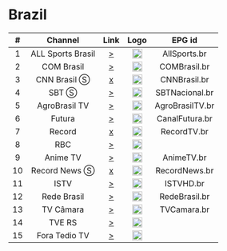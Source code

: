 <h1>Brazil</h1>

| #   | Channel        | Link  | Logo | EPG id |
|:---:|:--------------:|:-----:|:----:|:------:|
| 1   | ALL Sports Brasil | [>](https://5cf4a2c2512a2.streamlock.net/dgrau/dgrau/chunklist.m3u8) | <img height="20" src="https://i.imgur.com/wULpnYR.png"/> | AllSports.br |
| 2   | COM Brasil | [>](https://596639ebdd89b.streamlock.net/8032/8032/index.m3u8) | <img height="20" src="https://i.imgur.com/c8ztQnF.png"/> | COMBrasil.br |
| 3   | CNN Brasil Ⓢ   | [x](https://streaming.cnnbrasil.com.br/cnndigital_main.m3u8) | <img height="20" src="https://i.imgur.com/FYdDmO1.png"/> | CNNBrasil.br |
| 4   | SBT Ⓢ    | [>](http://wz4.dnip.com.br/bemtv/bemtv.sdp/playlist.m3u8) | <img height="20" src="https://logodownload.org/wp-content/uploads/2013/12/sbt-logo.png"/> | SBTNacional.br |
| 5   | AgroBrasil TV | [>](http://45.162.230.234:1935/agrobrasiltv/agrobrasiltv/playlist.m3u8) | <img height="20" src="https://upload.wikimedia.org/wikipedia/pt/6/60/Logo_AgroBrasilTV.jpg"/> | AgroBrasilTV.br |
| 6   | Futura | [>](https://tv.unisc.br/hls/test.m3u8) | <img height="20" src="https://upload.wikimedia.org/wikipedia/pt/d/d9/Logo-futura-horizontal.png"/> | CanalFutura.br |
| 7   | Record | [x](https://playplusmao-lh.akamaihd.net/i/pp_mao@409195/master.m3u8) | <img height="20" src="https://i.imgur.com/TD6ZJoa.png"/> | RecordTV.br |
| 8   | RBC | [>](http://rbc.directradios.com:1935/rbc/rbc/live.m3u8) | <img height="20" src="https://portal.rbc1.com.br/public/portal/img/layout/logorbc.png"/> |
| 9   | Anime TV | [>](https://stmv1.srvif.com/animetv/animetv/playlist.m3u8) | <img height="20" src="https://i.imgur.com/fuuv2uP.jpg"/> | AnimeTV.br |
| 10  | Record News Ⓢ | [x](https://playplusnews-lh.akamaihd.net/i/pp_nws@377849/master.m3u8) | <img height="20" src="https://upload.wikimedia.org/wikipedia/pt/c/c7/Logotipo_da_Record_News_%282016%29.png"/> | RecordNews.br |
| 11  | ISTV | [>](https://stmv1.srvstm.com/sistema7933/sistema7933/chunklist.m3u8) | <img height="20" src="https://upload.wikimedia.org/wikipedia/pt/b/b5/Logotipo_da_ISTV.png"/> | ISTVHD.br |
| 12  | Rede Brasil | [>](https://5cf4a2c2512a2.streamlock.net/rbtv/rbtv/playlist.m3u8) | <img height="20" src="https://upload.wikimedia.org/wikipedia/commons/d/d1/Marca_rede_brasil_rgb-color.png"/> | RedeBrasil.br |
| 13  | TV Câmara | [>](https://stream3.camara.gov.br/tv1/manifest.m3u8) | <img height="20" src="https://i.imgur.com/UpV2PRk.png"/> | TVCamara.br |
| 14  | TVE RS | [>](http://selpro1348.procergs.com.br:1935/tve/stve/playlist.m3u8) | <img height="20" src="https://upload.wikimedia.org/wikipedia/commons/c/c2/Logotipo_da_TVE_RS.png"/> |
| 15  | Fora Tedio TV | [>](http://stream.foratedio.com/foratedio/foratedio/playlist.m3u8) | <img height="20" src="https://play.foratedio.com/img/foratedio-watermark.png"/> |
